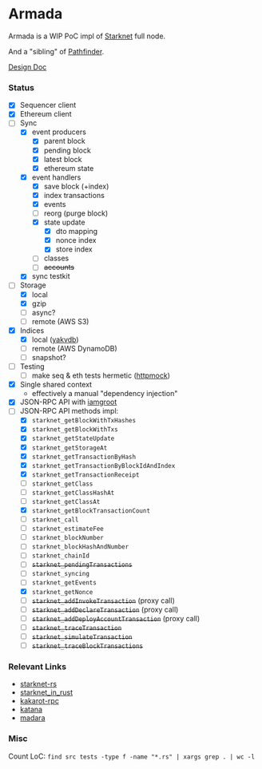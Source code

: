 # Armada

Armada is a WIP PoC impl of [Starknet](https://www.starknet.io/en) full node.

And a "sibling" of [Pathfinder](https://github.com/eqlabs/pathfinder).

[Design Doc](/doc/design-doc.md)

### Status

- [x] Sequencer client
- [x] Ethereum client
- [ ] Sync
  - [x] event producers
    - [x] parent block
    - [x] pending block
    - [x] latest block
    - [x] ethereum state
  - [x] event handlers
    - [x] save block (+index)
    - [x] index transactions
    - [x] events
    - [ ] reorg (purge block)
    - [x] state update
      - [x] dto mapping
      - [x] nonce index
      - [x] store index
    - [ ] classes
    - [ ] ~~accounts~~
  - [x] sync testkit
- [ ] Storage
  - [x] local
  - [x] gzip
  - [ ] async?
  - [ ] remote (AWS S3)
- [x] Indices
  - [x] local ([yakvdb](https://github.com/sergey-melnychuk/yakvdb))
  - [ ] remote (AWS DynamoDB)
  - [ ] snapshot?
- [ ] Testing
  - [ ] make seq & eth tests hermetic ([httpmock](https://docs.rs/httpmock/latest/httpmock/))
- [x] Single shared context
  - effectively a manual "dependency injection"
- [x] JSON-RPC API with [iamgroot](https://github.com/sergey-melnychuk/iamgroot)
- [ ] JSON-RPC API methods impl:
  - [x] `starknet_getBlockWithTxHashes`
  - [x] `starknet_getBlockWithTxs`
  - [x] `starknet_getStateUpdate`
  - [x] `starknet_getStorageAt`
  - [x] `starknet_getTransactionByHash`
  - [x] `starknet_getTransactionByBlockIdAndIndex`
  - [x] `starknet_getTransactionReceipt`
  - [ ] `starknet_getClass`
  - [ ] `starknet_getClassHashAt`
  - [ ] `starknet_getClassAt`
  - [x] `starknet_getBlockTransactionCount`
  - [ ] `starknet_call`
  - [ ] `starknet_estimateFee`
  - [ ] `starknet_blockNumber`
  - [ ] `starknet_blockHashAndNumber`
  - [ ] `starknet_chainId`
  - [ ] ~~`starknet_pendingTransactions`~~
  - [ ] `starknet_syncing`
  - [ ] `starknet_getEvents`
  - [x] `starknet_getNonce`
  - [ ] ~~`starknet_addInvokeTransaction`~~ (proxy call)
  - [ ] ~~`starknet_addDeclareTransaction`~~ (proxy call)
  - [ ] ~~`starknet_addDeployAccountTransaction`~~ (proxy call)
  - [ ] ~~`starknet_traceTransaction`~~
  - [ ] ~~`starknet_simulateTransaction`~~
  - [ ] ~~`starknet_traceBlockTransactions`~~

### Relevant Links

- [starknet-rs](https://github.com/xJonathanLEI/starknet-rs)
- [starknet_in_rust](https://github.com/lambdaclass/starknet_in_rust)
- [kakarot-rpc](https://github.com/kkrt-labs/kakarot-rpc)
- [katana](https://github.com/dojoengine/katana)
- [madara](https://github.com/keep-starknet-strange/madara)

### Misc

Count LoC: `find src tests -type f -name "*.rs" | xargs grep . | wc -l`

